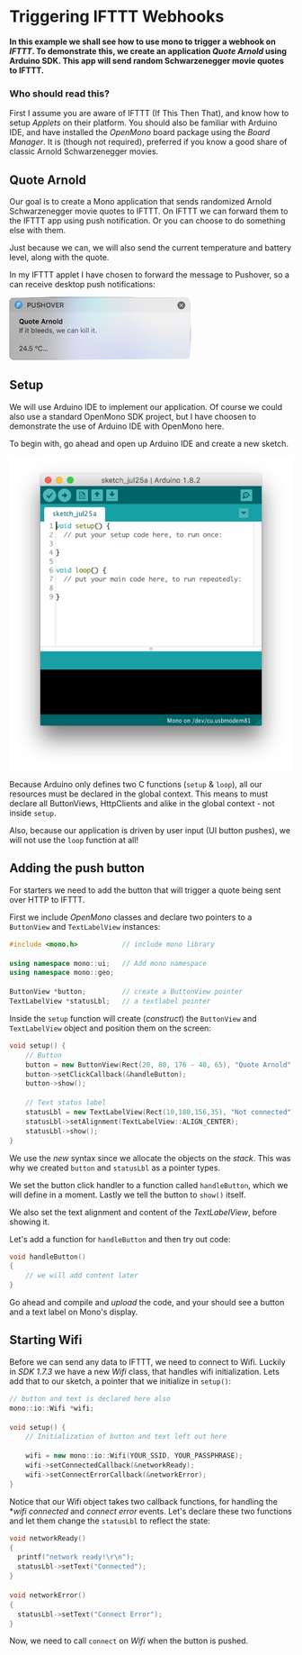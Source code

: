 # Triggering IFTTT Webhooks

**In this example we shall see how to use mono to trigger a webhook on _IFTTT_. To demonstrate this, we create an application _Quote Arnold_ using Arduino SDK. This app will send random Schwarzenegger movie quotes to IFTTT.**

### Who should read this?

First I assume you are aware of IFTTT (If This Then That), and know how to setup *Applets* on their platform. You should also be familiar with Arduino IDE, and have installed the *OpenMono* board package using the *Board Manager*. It is (though not required), preferred if you know a good share of classic Arnold Schwarzenegger movies.

## Quote Arnold

Our goal is to create a Mono application that sends randomized Arnold Schwarzenegger movie quotes to IFTTT. On IFTTT we can forward them to the IFTTT app using push notification. Or you can choose to do something else with them.

Just because we can, we will also send the current temperature and battery level, along with the quote.

In my IFTTT applet I have chosen to forward the message to Pushover, so a can receive desktop push notifications:

![Pushover Notification forwarded from IFTTT](quote-arnold/push-notice.png "Pushover Notification forwarded from IFTTT")

## Setup

We will use Arduino IDE to implement our application. Of course we could also use a standard OpenMono SDK project, but I have choosen to demonstrate the use of Arduino IDE with OpenMono here.

To begin with, go ahead and open up Arduino IDE and create a new sketch.

![A new Arduino sketch](quote-arnold/fresh-sketch.png)

Because Arduino only defines two C functions (`setup` & `loop`), all our resources must be declared in the global context. This means to must declare all ButtonViews, HttpClients and alike in the global context - not inside `setup`.

Also, because our application is driven by user input (UI button pushes), we will not use the `loop` function at all!

## Adding the push button

For starters we need to add the button that will trigger a quote being sent over HTTP to IFTTT.

First we include *OpenMono* classes and declare two pointers to a `ButtonView` and `TextLabelView` instances:

```cpp
#include <mono.h>           // include mono library

using namespace mono::ui;   // Add mono namespace
using namespace mono::geo;

ButtonView *button;         // create a ButtonView pointer
TextLabelView *statusLbl;   // a textlabel pointer
```

Inside the `setup` function will create (*construct*) the `ButtonView` and `TextLabelView` object and position them on the screen:

```cpp
void setup() {
    // Button
    button = new ButtonView(Rect(20, 80, 176 - 40, 65), "Quote Arnold");
    button->setClickCallback(&handleButton);
    button->show();

    // Text status label
    statusLbl = new TextLabelView(Rect(10,180,156,35), "Not connected");
    statusLbl->setAlignment(TextLabelView::ALIGN_CENTER);
    statusLbl->show();
}
```

We use the *new* syntax since we allocate the objects on the *stack*. This was why we created `button` and `statusLbl` as a pointer types.

We set the button click handler to a function called `handleButton`, which we will define in a moment. Lastly we tell the button to `show()` itself.

We also set the text alignment and content of the *TextLabelView*, before showing it.

Let's add a function for `handleButton` and then try out code:

```cpp
void handleButton()
{
    // we will add content later
}
```

Go ahead and compile and *upload* the code, and your should see a button and a text label on Mono's display.

## Starting Wifi

Before we can send any data to IFTTT, we need to connect to Wifi. Luckily in *SDK 1.7.3* we have a new *Wifi* class, that handles wifi initialization. Lets add that to our sketch, a pointer that we initialize in `setup()`:

```cpp
// button and text is declared here also
mono::io::Wifi *wifi;

void setup() {
    // Initialization of button and text left out here

    wifi = new mono::io::Wifi(YOUR_SSID, YOUR_PASSPHRASE);
    wifi->setConnectedCallback(&networkReady);
    wifi->setConnectErrorCallback(&networkError);
}
```

Notice that our Wifi object takes two callback functions, for handling the **wifi connected* and *connect error* events. Let's declare these two functions and let them change the `statusLbl` to reflect the state:

```cpp
void networkReady()
{
  printf("network ready!\r\n");
  statusLbl->setText("Connected");
}

void networkError()
{
  statusLbl->setText("Connect Error");
}
```

Now, we need to call `connect` on *Wifi* when the button is pushed.
